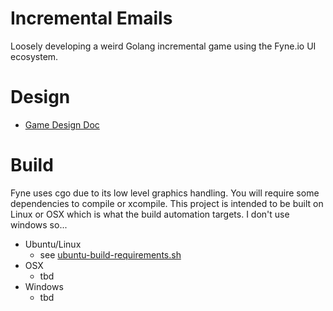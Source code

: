 # Incremental Emails

Loosely developing a weird Golang incremental game using the Fyne.io UI ecosystem.


# Design

* [Game Design Doc](design/GDD.md)

# Build

Fyne uses cgo due to its low level graphics handling. You will require some dependencies to compile or xcompile.
This project is intended to be built on Linux or OSX which is what the build automation targets. I don't use windows so...

* Ubuntu/Linux
  * see [ubuntu-build-requirements.sh](ubuntu-build-requirements.sh)
* OSX
  * tbd
* Windows
  * tbd